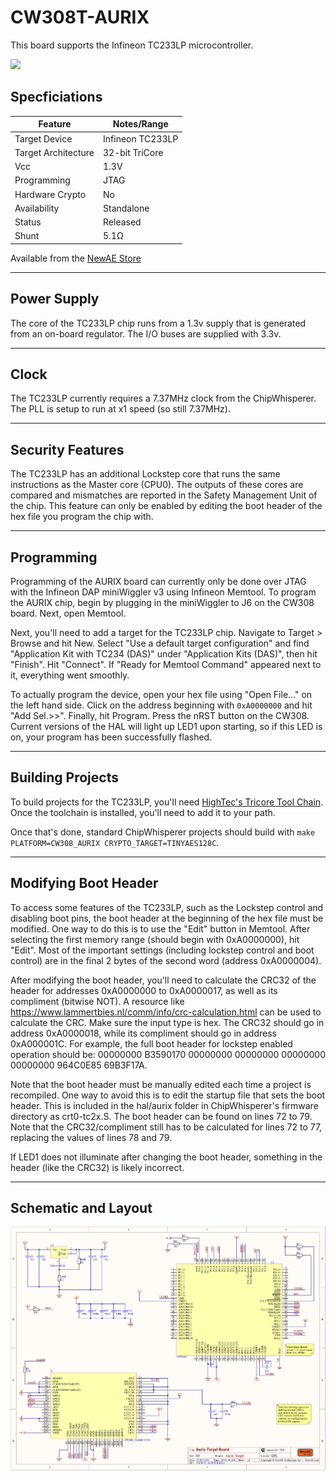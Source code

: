# CW308T-AURIX

This board supports the Infineon TC233LP microcontroller.

![](Images/CW308T_AURIX.PNG)

## Specficiations


| Feature | Notes/Range |
|---------|----------|
| Target Device | Infineon TC233LP |
| Target Architecture | 32-bit TriCore |
| Vcc | 1.3V |
| Programming | JTAG |
| Hardware Crypto | No |
| Availability | Standalone |
| Status | Released |
| Shunt | 5.1Ω |

Available from the [NewAE Store](https://store.newae.com/aurix-tricore-tc233lp-target-for-cw308/)

---

## Power Supply

The core of the TC233LP chip runs from a 1.3v supply that is generated
from an on-board regulator. The I/O buses are supplied with 3.3v.

---

## Clock

The TC233LP currently requires a 7.37MHz clock from the ChipWhisperer.
The PLL is setup to run at x1 speed (so still 7.37MHz).

---

## Security Features

The TC233LP has an additional Lockstep core that runs the same
instructions as the Master core (CPU0). The outputs of these cores are
compared and mismatches are reported in the Safety Management Unit of
the chip. This feature can only be enabled by editing the boot header of
the hex file you program the chip with.

---

## Programming

Programming of the AURIX board can currently only be done over JTAG with
the Infineon DAP miniWiggler v3 using Infineon Memtool. To program the
AURIX chip, begin by plugging in the miniWiggler to J6 on the CW308
board. Next, open Memtool.

Next, you'll need to add a target for the TC233LP chip. Navigate to
Target \> Browse and hit New. Select "Use a default target
configuration" and find "Application Kit with TC234 (DAS)" under
"Application Kits (DAS)", then hit "Finish". Hit "Connect". If "Ready
for Memtool Command" appeared next to it, everything went smoothly.

To actually program the device, open your hex file using "Open File..."
on the left hand side. Click on the address beginning with `0xA0000000`
and hit "Add Sel.\>\>". Finally, hit Program. Press the nRST button on
the CW308. Current versions of the HAL will light up LED1 upon starting,
so if this LED is on, your program has been successfully flashed.

---

## Building Projects

To build projects for the TC233LP, you'll need [HighTec's Tricore Tool
Chain](https://free-entry-toolchain.hightec-rt.com/). Once the toolchain
is installed, you'll need to add it to your path.

Once that's done, standard ChipWhisperer projects should build with
`make PLATFORM=CW308_AURIX CRYPTO_TARGET=TINYAES128C`.

---

## Modifying Boot Header

To access some features of the TC233LP, such as the Lockstep control and
disabling boot pins, the boot header at the beginning of the hex file
must be modified. One way to do this is to use the "Edit" button in
Memtool. After selecting the first memory range (should begin with
0xA0000000), hit "Edit". Most of the important settings (including
lockstep control and boot control) are in the final 2 bytes of the
second word (address 0xA0000004).

After modifying the boot header, you'll need to calculate the CRC32 of
the header for addresses 0xA0000000 to 0xA0000017, as well as its
compliment (bitwise NOT). A resource like
<https://www.lammertbies.nl/comm/info/crc-calculation.html> can be used
to calculate the CRC. Make sure the input type is hex. The CRC32 should
go in address 0xA0000018, while its compliment should go in address
0xA000001C. For example, the full boot header for lockstep enabled
operation should be: 00000000 B3590170 00000000 00000000 00000000
00000000 964C0E85 69B3F17A.

Note that the boot header must be manually edited each time a project is
recompiled. One way to avoid this is to edit the startup file that sets
the boot header. This is included in the hal/aurix folder in
ChipWhisperer's firmware directory as crt0-tc2x.S. The boot header can
be found on lines 72 to 79. Note that the CRC32/compliment still has to
be calculated for lines 72 to 77, replacing the values of lines 78 and
79.

If LED1 does not illuminate after changing the boot header, something in
the header (like the CRC32) is likely incorrect.

---

## Schematic and Layout

![](Images/aurix-sch.png)
